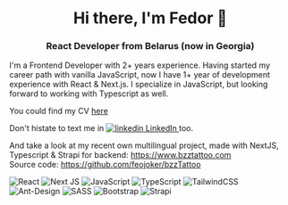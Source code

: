 <h1 align="center">Hi there, I'm Fedor 👋</h1>
<h3 align="center">React Developer from Belarus (now in Georgia)</h3>


I'm a Frontend Developer with 2+ years experience.
Having started my career path with vanilla JavaScript, now I have 1+ year of development experience with React & Next.js.
I specialize in JavaScript, but looking forward to working with Typescript as well.

You could find my CV <a href="https://drive.google.com/file/d/1GcdbXF7-7MQ9l9bxPRiTEjshL_rT1ebY/view?usp=sharing" target="_blank" rel="nofollow noreferrer">here</a>

Don't histate to text me in <a href="https://www.linkedin.com/in/fedor-sokolov-309835bb/" target="_blank" rel="nofollow noreferrer">
    <img src="https://i.stack.imgur.com/gVE0j.png" alt="linkedin" > LinkedIn
  </a> too.



And take a look at my recent own multilingual project, made with NextJS, Typescript & Strapi for backend: https://www.bzztattoo.com  
Source code: https://github.com/feojoker/bzzTattoo

![React](https://img.shields.io/badge/react-%2320232a.svg?style=for-the-badge&logo=react&logoColor=%2361DAFB)
![Next JS](https://img.shields.io/badge/Next-black?style=for-the-badge&logo=next.js&logoColor=white)
![JavaScript](https://img.shields.io/badge/javascript-%23323330.svg?style=for-the-badge&logo=javascript&logoColor=%23F7DF1E)
![TypeScript](https://img.shields.io/badge/typescript-%23007ACC.svg?style=for-the-badge&logo=typescript&logoColor=white)
![TailwindCSS](https://img.shields.io/badge/tailwindcss-%2338B2AC.svg?style=for-the-badge&logo=tailwind-css&logoColor=white)
![Ant-Design](https://img.shields.io/badge/-AntDesign-%230170FE?style=for-the-badge&logo=ant-design&logoColor=white)
![SASS](https://img.shields.io/badge/SASS-hotpink.svg?style=for-the-badge&logo=SASS&logoColor=white)
![Bootstrap](https://img.shields.io/badge/bootstrap-%23563D7C.svg?style=for-the-badge&logo=bootstrap&logoColor=white)
![Strapi](https://img.shields.io/badge/strapi-%232E7EEA.svg?style=for-the-badge&logo=strapi&logoColor=white)

<!--
**feojoker/feojoker** is a ✨ _special_ ✨ repository because its `README.md` (this file) appears on your GitHub profile.

Here are some ideas to get you started:

- 🔭 I’m currently working on ...
- 🌱 I’m currently learning ...
- 👯 I’m looking to collaborate on ...
- 🤔 I’m looking for help with ...
- 💬 Ask me about ...
- 📫 How to reach me: ...
- 😄 Pronouns: ...
- ⚡ Fun fact: ...
-->
